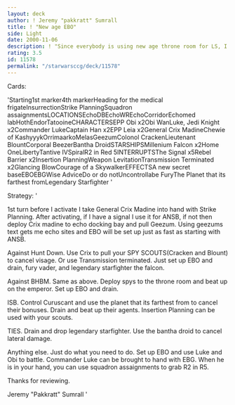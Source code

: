 ```yaml
---
layout: deck
author: ! Jeremy "pakkratt" Sumrall
title: ! "New age EBO"
side: Light
date: 2000-11-06
description: ! "Since everybody is using new age throne room for LS, I chose for a new age ebo."
rating: 3.5
id: 11578
permalink: "/starwarsccg/deck/11578"
---
```

Cards: 

'Starting1st marker4th markerHeading for the medical frigateInsurrectionStrike PlanningSquadron assaignmentsLOCATIONSEchoDBEchoWREchoCorridorEchomed labHothEndorTatooineCHARACTERSEPP Obi x2Obi WanLuke, Jedi Knight x2Commander LukeCaptain Han x2EPP Leia x2General Crix MadineChewie of KashyyykOrrimaarkoMelasGeezumColonol CrackenLieutenant BlountCorporal BeezerBantha DroidSTARSHIPSMillenium Falcon x2Home OneLibertyTantive IVSpiralR2 in Red 5INTERRUPTSThe Signal x5Rebel Barrier x2Insertion PlanningWeapon LevitationTransmission Terminated x2Glancing BlowCourage of a SkywalkerEFFECTSA new secret baseEBOEBGWise AdviceDo or do notUncontrollabe FuryThe Planet that its farthest fromLegendary Starfighter '

Strategy: '

1st turn before I activate I take General Crix Madine into hand with Strike Planning. After activating, if I have a signal I use it for ANSB, if not then deploy Crix madine to echo docking bay and pull Geezum.  Using geezums text gets me echo sites and EBO will be set up just as fast as starting with ANSB.

Against Hunt Down.
Use Crix to pull your SPY SCOUTS(Cracken and Blount) to cancel visage. Or use Transmission terminated.	Just set up EBO and drain, fury vader, and legendary starfighter the falcon.

Against BHBM.
Same as above.	Deploy spys to the throne room and beat up on the emperor.  Set up EBO and drain.

ISB.
Control Curuscant and use the planet that its farthest from to cancel their bonuses.  Drain and beat up their agents.  Insertion Planning can be used with your scouts.

TIES.
Drain and drop legendary starfighter.  Use the bantha droid to cancel lateral damage.

Anything else.
Just do what you need to do.  Set up EBO and use Luke and Obi to battle.  Commander Luke can be brought to hand with EBG.  When he is in your hand, you can use squadron assaignments to grab R2 in R5.

Thanks for reviewing.

Jeremy "Pakkratt" Sumrall '
